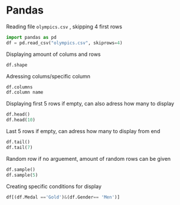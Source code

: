 # Pandas

Reading file `olympics.csv` , skipping 4 first rows

```python
import pandas as pd
df = pd.read_csv("olympics.csv", skiprows=4)
```


Displaying amount of colums and rows
```python
df.shape
```

Adressing colums/specific column
```python
df.columns
df.column name
```

Displaying first 5 rows if empty, can also adress how many to display
```python
df.head()
df.head(10)
```
Last 5 rows if empty, can adress how many to display from end
```python
df.tail()
df.tail(7)
```
Random row if no arguement, amount of random rows can be given
```python
df.sample()
df.sample(5)
```

Creating specific conditions for display
```python
df[(df.Medal =='Gold')&(df.Gender== 'Men')]
```
